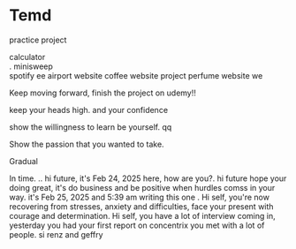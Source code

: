 # Temd
practice project

calculator <br> .
minisweep <br>
spotify ee
airport website
coffee website project
perfume website we

Keep moving forward, finish the project on udemy!!

keep your heads high.
and your confidence

show the willingness to learn
be yourself.
qq

Show the passion that you wanted to take.

Gradual

In time.
.. hi future, it's Feb 24, 2025 here, how are you?. 
hi future hope your doing great, it's do business and be positive when hurdles comss in your way. it's Feb 25, 2025 and 5:39 am writing this one
.
Hi self, you're now recovering from stresses, anxiety and difficulties, face your present with courage and determination.
Hi self, you have a lot of interview coming in, yesterday you had your first report on concentrix you met with a lot of people. si renz and geffry
